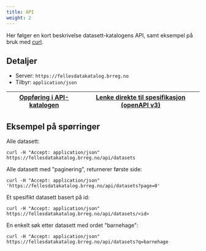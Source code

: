 ```yaml
---
title: API
weight: 2
---
```

Her følger en kort beskrivelse datasett-katalogens API, samt eksempel på bruk med [curl](https://curl.haxx.se/).
## Detaljer
* Server: `https://fellesdatakatalog.brreg.no`
* Tilbyr: `application/json`

| <a href="https://fellesdatakatalog.brreg.no/apis/bff198ab-faef-4b31-89b2-348a0bf1336e" target="_blank"><u>Oppføring i API-katalogen</u></a> | <a href="https://raw.githubusercontent.com/brreg/openAPI/master/specs/fdk.json" target="_blank"><u>Lenke direkte til spesifikasjon (openAPI v3)</u></a> |
| --------------- | --------- |

## Eksempel på spørringer
Alle datasett:
```
curl -H "Accept: application/json" https://fellesdatakatalog.brreg.no/api/datasets
```
Alle datasett med "paginering", returnerer første side:
```
curl -H "Accept: application/json" 'https://fellesdatakatalog.brreg.no/api/datasets?page=0'
```
Et spesifikt datasett basert på id:
```
curl -H "Accept: application/json" https://fellesdatakatalog.brreg.no/api/datasets/<id>
```
En  enkelt søk etter datasett med ordet "barnehage":
```
curl -H "Accept: application/json" https://fellesdatakatalog.brreg.no/api/datasets?q=barnehage
```
